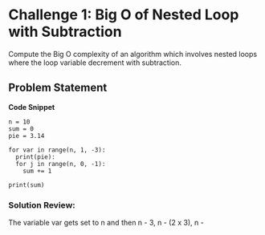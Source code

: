 # Challenge 1: Big O of Nested Loop with Subtraction
Compute the Big O complexity of an algorithm which involves nested loops where the loop variable decrement with subtraction.

## Problem Statement
**Code Snippet**
```
n = 10
sum = 0
pie = 3.14

for var in range(n, 1, -3):
  print(pie):
  for j in range(n, 0, -1):
    sum += 1

print(sum)

```

### Solution Review:
The variable var gets set to n and then n - 3, n - (2 x 3), n - 

